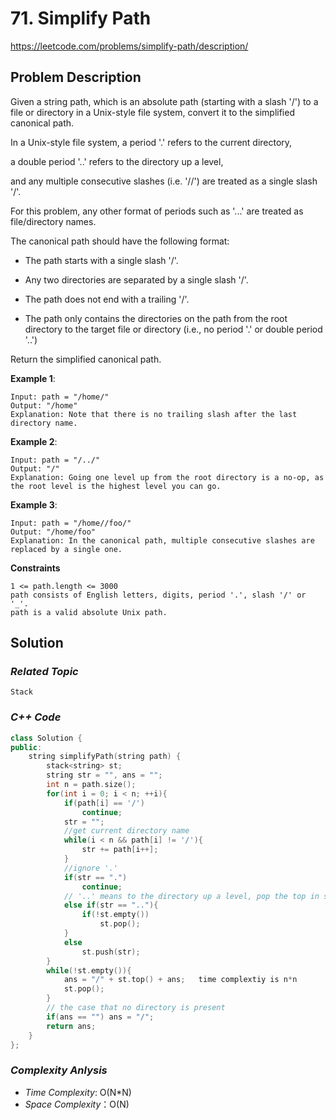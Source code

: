 # 71. Simplify Path
https://leetcode.com/problems/simplify-path/description/


## Problem Description

Given a string path, which is an absolute path (starting with a slash '/') to a file or directory in a Unix-style file system, convert it to the simplified canonical path.

In a Unix-style file system, a period '.' refers to the current directory, 

a double period '..' refers to the directory up a level, 

and any multiple consecutive slashes (i.e. '//') are treated as a single slash '/'. 

For this problem, any other format of periods such as '...' are treated as file/directory names.

The canonical path should have the following format:

- The path starts with a single slash '/'.

- Any two directories are separated by a single slash '/'.

- The path does not end with a trailing '/'.

- The path only contains the directories on the path from the root directory to the target file or directory (i.e., no period '.' or double period '..')

Return the simplified canonical path.



**Example 1**:
```
Input: path = "/home/"
Output: "/home"
Explanation: Note that there is no trailing slash after the last directory name.
```
**Example 2**:
```
Input: path = "/../"
Output: "/"
Explanation: Going one level up from the root directory is a no-op, as the root level is the highest level you can go.
```
**Example 3**:
```
Input: path = "/home//foo/"
Output: "/home/foo"
Explanation: In the canonical path, multiple consecutive slashes are replaced by a single one.
```

**Constraints**
```
1 <= path.length <= 3000
path consists of English letters, digits, period '.', slash '/' or '_'.
path is a valid absolute Unix path.
```

## Solution

### _Related Topic_
    Stack

### _C++ Code_
```cpp
class Solution {
public:
    string simplifyPath(string path) {
        stack<string> st;
        string str = "", ans = "";
        int n = path.size();
        for(int i = 0; i < n; ++i){
            if(path[i] == '/')
                continue;
            str = "";
            //get current directory name
            while(i < n && path[i] != '/'){
                str += path[i++];
            }
            //ignore '.'
            if(str == ".")
                continue;
            // '..' means to the directory up a level, pop the top in stack since we have to go back to parent’s directory
            else if(str == ".."){
                if(!st.empty())
                    st.pop();
            }
            else
                st.push(str);
        }
        while(!st.empty()){
            ans = "/" + st.top() + ans;   time complextiy is n*n
            st.pop();
        }
        // the case that no directory is present
        if(ans == "") ans = "/";
        return ans;
    }
};
```

### _Complexity Anlysis_
- _Time Complexity_: O(N*N)
- _Space Complexity_：O(N)
